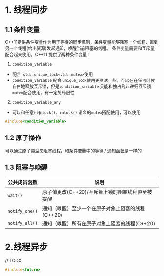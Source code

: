 # 1. 线程同步

## 1.1 条件变量
C++11提供条件变量作为用于等待的同步机制，条件变量能够阻塞一个线程，直到另一个线程(给出资源)发起通知，唤醒当前阻塞的线程。
条件变量需要和互斥量配合起来使用，C++11 提供了两种条件变量：
1. `condition_variable`
  - 配合` std::unique_lock<std::mutex>`使用
  - `condition_variable` 配合 `unique_lock`使用更灵活一些，可以在在任何时候自由地释放互斥锁，但是`condition_variable` 只能和独占的非递归互斥锁`mutex`配合使用，有一定的局限性

2. `condition_variable_any`
  - 可以和任意带有`lock()`、`unlock()` 语义的`mutex`搭配使用，可以使用
  
```cpp
#include<condition_variable>

```

## 1.2 原子操作
可以通过原子类型来阻塞线程，和条件变量中的等待 / 通知函数是一样的

## 1.3 阻塞与唤醒
公共成员函数 | 说明
-------|---
`wait()` | 原子值更改(C++20)/互斥量上锁时阻塞线程直至被提醒
`notify_one()` | 通知（唤醒）至少一个在原子对象上阻塞的线程(C++20)
`notify_all()` | 通知（唤醒）所有在原子对象上阻塞的线程(C++20)


# 2.线程异步
// TODO
```cpp
#include<future>

```